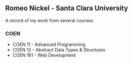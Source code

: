 ## Romeo Nickel - Santa Clara University
A record of my work from several courses 

### COEN 
 * COEN 11 - Advanced Programming 
 * COEN 12 - Abstract Data Types & Structures
 * COEN 161 - Web Development 
